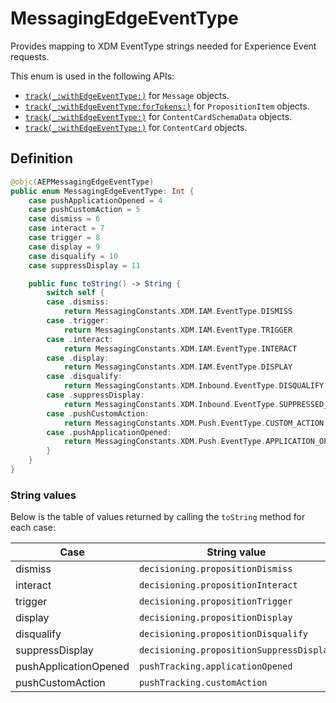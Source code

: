 # MessagingEdgeEventType

Provides mapping to XDM EventType strings needed for Experience Event requests.

This enum is used in the following APIs: 

  - [`track(_:withEdgeEventType:)`](./../../inapp-messaging/developer-documentation/message.md#track_withedgeeventtype) for `Message` objects.
  - [`track(_:withEdgeEventType:forTokens:)`](./../../propositions/developer-documentation/classes/proposition-item.md#track_withedgeeventtypefortokens) for `PropositionItem` objects.
  - [`track(_:withEdgeEventType:)`](./../../propositions/developer-documentation/classes/schemas/content-card-schema-data.md#track_withedgeeventtype) for `ContentCardSchemaData` objects.
  - [`track(_:withEdgeEventType:)`](./../../propositions/developer-documentation/classes/content-card.md#track_withedgeeventtype) for `ContentCard` objects.

## Definition

```swift
@objc(AEPMessagingEdgeEventType)
public enum MessagingEdgeEventType: Int {
    case pushApplicationOpened = 4
    case pushCustomAction = 5
    case dismiss = 6
    case interact = 7
    case trigger = 8
    case display = 9
    case disqualify = 10
    case suppressDisplay = 11

    public func toString() -> String {
        switch self {
        case .dismiss:
            return MessagingConstants.XDM.IAM.EventType.DISMISS
        case .trigger:
            return MessagingConstants.XDM.IAM.EventType.TRIGGER
        case .interact:
            return MessagingConstants.XDM.IAM.EventType.INTERACT
        case .display:
            return MessagingConstants.XDM.IAM.EventType.DISPLAY
        case .disqualify:
            return MessagingConstants.XDM.Inbound.EventType.DISQUALIFY
        case .suppressDisplay:
            return MessagingConstants.XDM.Inbound.EventType.SUPPRESSED_DISPLAY
        case .pushCustomAction:
            return MessagingConstants.XDM.Push.EventType.CUSTOM_ACTION
        case .pushApplicationOpened:
            return MessagingConstants.XDM.Push.EventType.APPLICATION_OPENED
        }
    }
}
```

### String values

Below is the table of values returned by calling the `toString` method for each case:

| Case                  | String value                             |
|-----------------------|------------------------------------------|
| dismiss               | `decisioning.propositionDismiss`         |
| interact              | `decisioning.propositionInteract`        |
| trigger               | `decisioning.propositionTrigger`         |
| display               | `decisioning.propositionDisplay`         |
| disqualify            | `decisioning.propositionDisqualify`      |
| suppressDisplay       | `decisioning.propositionSuppressDisplay` |
| pushApplicationOpened | `pushTracking.applicationOpened`         |
| pushCustomAction      | `pushTracking.customAction`              |
